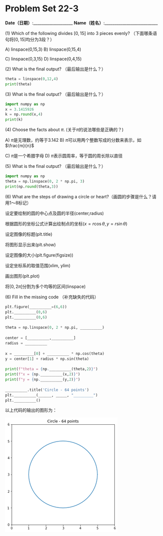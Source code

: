 # Problem Set 22-3
**Date（日期）**:____________________   **Name（姓名）**:___________________________

(1) Which of the following divides $[0,15]$ into 3 pieces evenly?  （下面哪条语句将$[0,15]$均分为3段？）

A) linspace(0,15,3)                         B) linspace(0,15,4)

C) linspace(0,3,15)                         D) linspace(0,4,15)



(2) What is the final output?  （最后输出是什么？）

```python
theta = linspace(0,12,4)
print(theta)
```



(3) What is the final output?  （最后输出是什么？）

```python
import numpy as np
x = 3.1415926
k = np.round(x,4)
print(k)
```



(4) Choose the facts about $\pi$. (关于$\pi$的说法哪些是正确的？)  

A) $\pi$是无理数，约等于3.142                     B) $\pi$可以用两个整数写成的分数来表示，如$\frac{m}{n}$

C) $\pi$是一个希腊字母                                   D) $\pi$表示圆周率，等于圆的周长除以直径



(5) What is the final output?  （最后输出是什么？）

```python
import numpy as np
theta = np.linspace(0, 2 * np.pi, 3)
print(np.round(theta,3))
```



(6) What are the steps of drawing a circle or heart?（画圆的步骤是什么？请用1～8标记）

设定要绘制的圆的中心点及圆的半径(center,radius)

根据圆形的坐标公式计算出绘制点的坐标($x=r\cos\theta,y=r\sin\theta$)

设定图像的标题(plt.title)

将图形显示出来(plt.show)

设定图像的大小(plt.figure(figsize))

设定坐标系的取值范围(xlim, ylim)

画出图形(plt.plot)

将$[0,2\pi]$分割为多个均等的区间(linspace)



(6) Fill in the missing code  （补充缺失的代码）

```python
plt.figure(__________=(6,6))
plt.__________(0,6)
plt.__________(0,6)

theta = np.linspace(0, 2 * np.pi, __________)

center = [__________,__________]
radius = __________

x = _________[0] + __________ * np.cos(theta)
y = center[1] + radius * np.sin(theta)

print(f"theta = {np.__________(theta,2)}")
print(f"x = {np.__________(x,2)}")
print(f"y = {np.__________(y,2)}")

__________.title('Circle - 64 points')
plt.__________(______, _____, "_________")
plt.__________()
```

以上代码的输出的图形为：

![circle-64](./images/lec21/circle-64-no.png)

